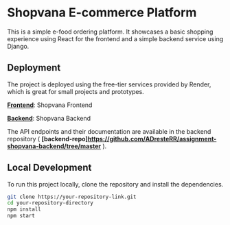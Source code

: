 # Shopvana E-commerce Platform

This is a simple e-food ordering platform. It showcases a basic shopping experience using React for the frontend and a simple backend service using Django.

## Deployment

The project is deployed using the free-tier services provided by Render, which is great for small projects and prototypes.

**[Frontend](https://assignment-shopvana-front-end.onrender.com)**: Shopvana Frontend

**[Backend](https://assignment-shopvana-backend-1.onrender.com)**: Shopvana Backend

The API endpoints and their documentation are available in the backend repository ( **[backend-repo]https://github.com/ADresteRR/assignment-shopvana-backend/tree/master** ).

## Local Development

To run this project locally, clone the repository and install the dependencies.

```sh
git clone https://your-repository-link.git
cd your-repository-directory
npm install
npm start

